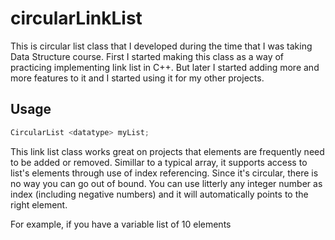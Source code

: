 # circularLinkList

This is circular list class that I developed during the time that I was taking Data Structure course. First I started making this class as a way of practicing implementing link list in C++. But later I started adding more and more features to it and I started using it for my other projects.

## Usage

```C++
CircularList <datatype> myList;
```

This link list class works great on projects that elements are frequently need to be added or removed. Simillar to a typical array, it supports access to list's elements through use of index referencing. Since it's circular, there is no way you can go out of bound. You can use litterly any integer number as index (including negative numbers) and it will automatically points to the right element.

For example, if you have a variable list of 10 elements 
